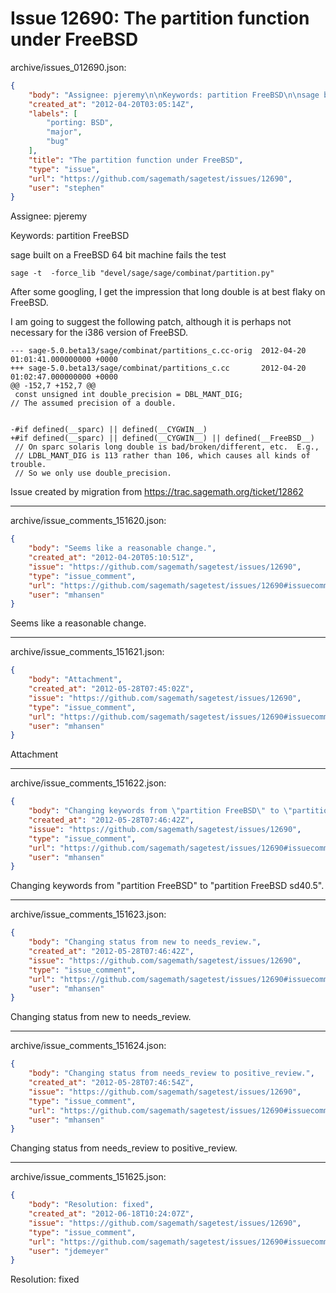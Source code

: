 # Issue 12690: The partition function under FreeBSD

archive/issues_012690.json:
```json
{
    "body": "Assignee: pjeremy\n\nKeywords: partition FreeBSD\n\nsage built on a FreeBSD 64 bit machine fails the test\n\n```\nsage -t  -force_lib \"devel/sage/sage/combinat/partition.py\"\n```\n\n\nAfter some googling, I get the impression that long double is at best flaky on FreeBSD.\n\nI am going to suggest the following patch, although it is perhaps not necessary for the i386 version of FreeBSD.\n\n```\n--- sage-5.0.beta13/sage/combinat/partitions_c.cc-orig  2012-04-20 01:01:41.000000000 +0000\n+++ sage-5.0.beta13/sage/combinat/partitions_c.cc       2012-04-20 01:02:47.000000000 +0000\n@@ -152,7 +152,7 @@\n const unsigned int double_precision = DBL_MANT_DIG;                         // The assumed precision of a double.\n\n\n-#if defined(__sparc) || defined(__CYGWIN__)\n+#if defined(__sparc) || defined(__CYGWIN__) || defined(__FreeBSD__)\n // On sparc solaris long double is bad/broken/different, etc.  E.g.,\n // LDBL_MANT_DIG is 113 rather than 106, which causes all kinds of trouble.\n // So we only use double_precision.\n```\n\n\n\nIssue created by migration from https://trac.sagemath.org/ticket/12862\n\n",
    "created_at": "2012-04-20T03:05:14Z",
    "labels": [
        "porting: BSD",
        "major",
        "bug"
    ],
    "title": "The partition function under FreeBSD",
    "type": "issue",
    "url": "https://github.com/sagemath/sagetest/issues/12690",
    "user": "stephen"
}
```
Assignee: pjeremy

Keywords: partition FreeBSD

sage built on a FreeBSD 64 bit machine fails the test

```
sage -t  -force_lib "devel/sage/sage/combinat/partition.py"
```


After some googling, I get the impression that long double is at best flaky on FreeBSD.

I am going to suggest the following patch, although it is perhaps not necessary for the i386 version of FreeBSD.

```
--- sage-5.0.beta13/sage/combinat/partitions_c.cc-orig  2012-04-20 01:01:41.000000000 +0000
+++ sage-5.0.beta13/sage/combinat/partitions_c.cc       2012-04-20 01:02:47.000000000 +0000
@@ -152,7 +152,7 @@
 const unsigned int double_precision = DBL_MANT_DIG;                         // The assumed precision of a double.


-#if defined(__sparc) || defined(__CYGWIN__)
+#if defined(__sparc) || defined(__CYGWIN__) || defined(__FreeBSD__)
 // On sparc solaris long double is bad/broken/different, etc.  E.g.,
 // LDBL_MANT_DIG is 113 rather than 106, which causes all kinds of trouble.
 // So we only use double_precision.
```



Issue created by migration from https://trac.sagemath.org/ticket/12862





---

archive/issue_comments_151620.json:
```json
{
    "body": "Seems like a reasonable change.",
    "created_at": "2012-04-20T05:10:51Z",
    "issue": "https://github.com/sagemath/sagetest/issues/12690",
    "type": "issue_comment",
    "url": "https://github.com/sagemath/sagetest/issues/12690#issuecomment-151620",
    "user": "mhansen"
}
```

Seems like a reasonable change.



---

archive/issue_comments_151621.json:
```json
{
    "body": "Attachment",
    "created_at": "2012-05-28T07:45:02Z",
    "issue": "https://github.com/sagemath/sagetest/issues/12690",
    "type": "issue_comment",
    "url": "https://github.com/sagemath/sagetest/issues/12690#issuecomment-151621",
    "user": "mhansen"
}
```

Attachment



---

archive/issue_comments_151622.json:
```json
{
    "body": "Changing keywords from \"partition FreeBSD\" to \"partition FreeBSD sd40.5\".",
    "created_at": "2012-05-28T07:46:42Z",
    "issue": "https://github.com/sagemath/sagetest/issues/12690",
    "type": "issue_comment",
    "url": "https://github.com/sagemath/sagetest/issues/12690#issuecomment-151622",
    "user": "mhansen"
}
```

Changing keywords from "partition FreeBSD" to "partition FreeBSD sd40.5".



---

archive/issue_comments_151623.json:
```json
{
    "body": "Changing status from new to needs_review.",
    "created_at": "2012-05-28T07:46:42Z",
    "issue": "https://github.com/sagemath/sagetest/issues/12690",
    "type": "issue_comment",
    "url": "https://github.com/sagemath/sagetest/issues/12690#issuecomment-151623",
    "user": "mhansen"
}
```

Changing status from new to needs_review.



---

archive/issue_comments_151624.json:
```json
{
    "body": "Changing status from needs_review to positive_review.",
    "created_at": "2012-05-28T07:46:54Z",
    "issue": "https://github.com/sagemath/sagetest/issues/12690",
    "type": "issue_comment",
    "url": "https://github.com/sagemath/sagetest/issues/12690#issuecomment-151624",
    "user": "mhansen"
}
```

Changing status from needs_review to positive_review.



---

archive/issue_comments_151625.json:
```json
{
    "body": "Resolution: fixed",
    "created_at": "2012-06-18T10:24:07Z",
    "issue": "https://github.com/sagemath/sagetest/issues/12690",
    "type": "issue_comment",
    "url": "https://github.com/sagemath/sagetest/issues/12690#issuecomment-151625",
    "user": "jdemeyer"
}
```

Resolution: fixed
